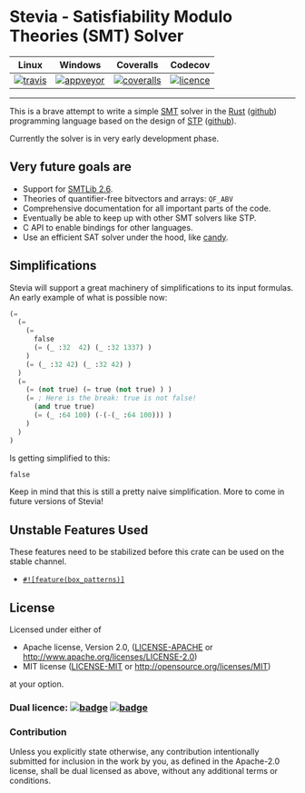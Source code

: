 # Stevia - Satisfiability Modulo Theories (SMT) Solver

|       Linux       |       Windows       |      Coveralls       |      Codecov       |
|:-----------------:|:-------------------:|:--------------------:|:------------------:|
| [![travis][0]][1] | [![appveyor][2]][3] | [![coveralls][4]][5] | [![licence][6]][7] |

---

This is a brave attempt to write a simple [SMT][smt-wiki] solver in the [Rust][rust-home] ([github][rust-repo]) programming language based on the design of [STP][stp-home] ([github][stp-repo]).  

Currently the solver is in very early development phase.

## Very future goals are

- Support for [SMTLib 2.6][smtlib-home].
- Theories of quantifier-free bitvectors and arrays: `QF_ABV`
- Comprehensive documentation for all important parts of the code.
- Eventually be able to keep up with other SMT solvers like STP.
- C API to enable bindings for other languages.
- Use an efficient SAT solver under the hood, like [candy][candy-repo].

## Simplifications

Stevia will support a great machinery of simplifications to its input formulas.
An early example of what is possible now:

```lisp
(=
  (=
    (=
      false
      (= (_ :32  42) (_ :32 1337) )
    )
    (= (_ :32 42) (_ :32 42) )
  )
  (=
    (= (not true) (= true (not true) ) )
    (= ; Here is the break: true is not false!
      (and true true)
      (= (_ :64 100) (-(-(_ :64 100))) )
    )
  )
)
```

Is getting simplified to this:

```lisp
false
```

Keep in mind that this is still a pretty naive simplification. More to come in future versions of Stevia!

## Unstable Features Used

These features need to be stabilized before this crate can be used on the stable channel.

- [`#![feature(box_patterns)]`][unstable-box-patterns]

## License

Licensed under either of

 * Apache license, Version 2.0, ([LICENSE-APACHE](LICENSE-APACHE) or http://www.apache.org/licenses/LICENSE-2.0)
 * MIT license ([LICENSE-MIT](LICENSE-MIT) or http://opensource.org/licenses/MIT)

at your option.

### Dual licence: [![badge][license-mit-badge]](LICENSE-MIT) [![badge][license-apache-badge]](LICENSE-APACHE)

### Contribution

Unless you explicitly state otherwise, any contribution intentionally submitted
for inclusion in the work by you, as defined in the Apache-2.0 license, shall be dual licensed as above, without any
additional terms or conditions.



[0]: https://travis-ci.org/Robbepop/stevia.svg?branch=master
[1]: https://travis-ci.org/Robbepop/stevia

[2]: https://ci.appveyor.com/api/projects/status/16fc9l6rtroo4xqd?svg=true
[3]: https://ci.appveyor.com/project/Robbepop/stevia/branch/master

[4]: https://coveralls.io/repos/github/Robbepop/stevia/badge.svg?branch=master
[5]: https://coveralls.io/github/Robbepop/stevia?branch=master

[6]: https://codecov.io/gh/Robbepop/stevia/branch/master/graph/badge.svg
[7]: https://codecov.io/gh/Robbepop/stevia/branch/master

[license-mit-badge]: https://img.shields.io/badge/license-MIT-blue.svg
[license-apache-badge]: https://img.shields.io/badge/license-APACHE-orange.svg

[smt-wiki]: https://en.wikipedia.org/wiki/Satisfiability_modulo_theories
[rust-home]: https://www.rust-lang.org/
[rust-repo]: https://github.com/rust-lang/rust
[stp-home]: http://stp.github.io/
[stp-repo]: https://github.com/stp/stp
[smtlib-home]: http://smtlib.cs.uiowa.edu/index.shtml
[candy-repo]: https://github.com/Udopia/candy-kingdom

[unstable-box-patterns]: https://github.com/rust-lang/rust/issues/29641
